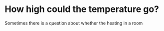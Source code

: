 # How high could the temperature go?

Sometimes there is a question about whether the heating in a room 